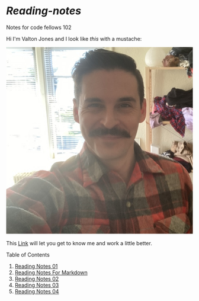 # *Reading-notes*
Notes for code fellows 102

Hi I'm Valton Jones and I look like *this* with a mustache:


![](T02MD9XTF-U01MEN28MJM-c0ee9d40748d-512.jpg)


This [Link](https://github.com/jones-trae) will let you get to know me and work a little better.


Table of Contents

1. [Reading Notes 01](reading-notes01.md)
2. [Reading Notes For Markdown](Markdown.md)
3. [Reading Notes 02](reading-notes02.md)
4. [Reading Notes 03](reading-notes03.md)
5. [Reading Notes 04]()
